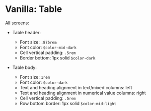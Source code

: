 # Vanilla: Table

All screens:
- Table header:
	- Font size: `.875rem`
	- Font color: `$color-mid-dark`
	- Cell vertical padding: `.5rem`
	- Border bottom: 1px solid `$color-dark`

- Table body:
	- Font size: `1rem`
	- Font color: `$color-dark`
	- Text and heading alignment in text/mixed columns: left
	- Text and heading alignment in numerical value columns: right
	- Cell vertical padding: `.5rem`
	- Row bottom border: 1px solid `$color-mid-light`
